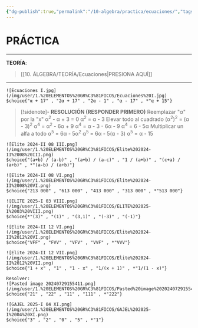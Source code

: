 ```yaml
---
{"dg-publish":true,"permalink":"/10-algebra/practica/ecuaciones/","tags":["Álgebra","Práctica"]}
---
```


# PRÁCTICA
---
**TEORÍA**:
>[[10. ÁLGEBRA/TEORÍA/Ecuaciones\|PRESIONA AQUÍ]]

---

```exercise
![Ecuaciones I.jpg](/img/user/1.%20ELEMENTOS%20GR%C3%81FICOS/Ecuaciones%20I.jpg)
$choice{"α + 17" , "2α + 17" , "2α - 1" , "α - 17" , *"α + 15"}
```

>[!sidenote]- **RESOLUCIÓN (RESPONDER PRIMERO)** 
>Reemplazar "α" por la "x"
>α<sup>2</sup>  - α + 3 = 0
>α<sup>2</sup> = α - 3
>Elevar todo al cuadrado
>(α<sup>2</sup>)<sup>2</sup> = (α - 3)<sup>2</sup>
>α<sup>4</sup> = α<sup>2</sup> - 6α + 9
>α<sup>4</sup> = α - 3 - 6α - 9
>α<sup>4</sup> = 6 - 5α
>Multiplicar un alfa a todo
>α<sup>5</sup> = 6α - 5α<sup>2</sup>
>α<sup>5</sup> = 6α - 5(α - 3)
>α<sup>5</sup> = α - 15

```exercise
![Elite 2024-II 08 III.png](/img/user/1.%20ELEMENTOS%20GR%C3%81FICOS/Elite%202024-II%2008%20III.png)
$choice{"(a+b) / (a-b)" , "(a+b) / (a-c)" , "1 / (a+b)" , "(c+a) / (a+b)" , *"(a-b) / (a+b)"}
```

```exercise
![Elite 2024-II 08 VI.png](/img/user/1.%20ELEMENTOS%20GR%C3%81FICOS/Elite%202024-II%2008%20VI.png)
$choice{"213 000" , "613 000" , "413 000" , "313 000" , *"513 000"}
```

```exercise
![ELITE 2025-I 03 VIII.png](/img/user/1.%20ELEMENTOS%20GR%C3%81FICOS/ELITE%202025-I%2003%20VIII.png) 
$choice{*"(3)" , "(1)" , "(3,1)" , "(-3)" , "(-1)"}
```

```exercise
![Elite 2024-II 12 VI.png](/img/user/1.%20ELEMENTOS%20GR%C3%81FICOS/Elite%202024-II%2012%20VI.png)
$choice{"VFF" , "FVV" , "VFV" , "VVF" , *"VVV"}
```

```exercise
![Elite 2024-II 12 VII.png](/img/user/1.%20ELEMENTOS%20GR%C3%81FICOS/Elite%202024-II%2012%20VII.png)
$choice{"1 + x" , "1" , "1 - x" , "1/(x + 1)" , *"1/(1 - x)"}
```

```exercise
Resolver:
![Pasted image 20240729155411.png](/img/user/1.%20ELEMENTOS%20GR%C3%81FICOS/Pasted%20image%2020240729155411.png)
$choice{"21" , "22" , "11" , "111" , *"222"}
```

```exercise
![GAJEL 2025-I 04 XI.png](/img/user/1.%20ELEMENTOS%20GR%C3%81FICOS/GAJEL%202025-I%2004%20XI.png)
$choice{"3" , "2" , "0" , "5" , *"1"}
```

